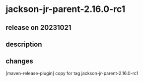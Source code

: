 # jackson-jr-parent-2.16.0-rc1

## release on 20231021

## description

## changes

[maven-release-plugin] copy for tag jackson-jr-parent-2.16.0-rc1


